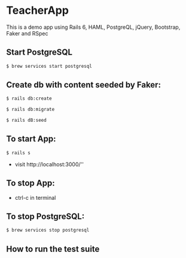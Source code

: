 # TeacherApp

This is a demo app using Rails 6, HAML, PostgreQL, jQuery, Bootstrap, Faker and RSpec

## Start PostgreSQL
```bash
$ brew services start postgresql
```
## Create db with content seeded by Faker:
```bash
$ rails db:create
```
```bash
$ rails db:migrate
```
```bash
$ rails dB:seed
```
## To start App:
```bash
$ rails s
```
- visit http://localhost:3000/''

## To stop App:
- ctrl-c in terminal

## To stop PostgreSQL:
```bash
$ brew services stop postgresql
```

## How to run the test suite


